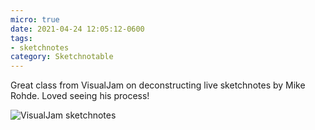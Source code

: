 ```yaml
---
micro: true
date: 2021-04-24 12:05:12-0600
tags:
- sketchnotes
category: Sketchnotable
---
```


Great class from VisualJam on deconstructing live sketchnotes by Mike Rohde. Loved seeing his process!

![VisualJam sketchnotes](https://www.sketchnotable.com/uploads/2021/4e4cc2aac7.jpg)